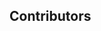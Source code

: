 ## Contributors

<!-- readme: <MR5356>,collaborators,contributors,sponsors,bots -start -->
<!-- readme: <MR5356>,collaborators,contributors,sponsors,bots -end -->